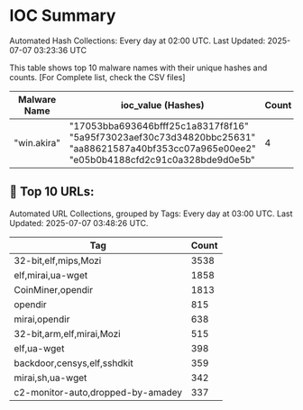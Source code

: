 # IOC Summary

Automated Hash Collections: Every day at 02:00 UTC. Last Updated: 2025-07-07 03:23:36 UTC

This table shows top 10 malware names with their unique hashes and counts. [For Complete list, check the CSV files]

| Malware Name | ioc_value (Hashes) | Count |
|--------------|--------------------|-------|
|  "win.akira" |  "17053bba693646bfff25c1a8317f8f16"<br> "5a95f73023aef30c73d34820bbc25631"<br> "aa88621587a40bf353cc07a965e00ee2"<br> "e05b0b4188cfd2c91c0a328bde9d0e5b" | 4 |

<!-- url_summary_start -->
## 🔗 Top 10 URLs:

Automated URL Collections, grouped by Tags: Every day at 03:00 UTC. Last Updated: 2025-07-07 03:48:26 UTC.

| Tag | Count |
|-----|-------|
| 32-bit,elf,mips,Mozi | 3538 |
| elf,mirai,ua-wget | 1858 |
| CoinMiner,opendir | 1813 |
| opendir | 815 |
| mirai,opendir | 638 |
| 32-bit,arm,elf,mirai,Mozi | 515 |
| elf,ua-wget | 398 |
| backdoor,censys,elf,sshdkit | 359 |
| mirai,sh,ua-wget | 342 |
| c2-monitor-auto,dropped-by-amadey | 337 |
<!-- url_summary_end -->
